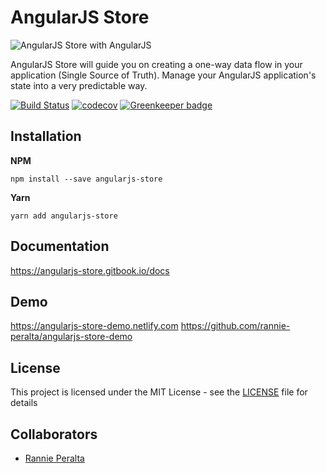 # AngularJS Store

![AngularJS Store with AngularJS](./images/favicon-with-angularjs.png)

AngularJS Store will guide you on creating a one-way data flow in your application (Single Source of Truth). Manage your AngularJS application's state into a very predictable way.

[![Build Status](https://travis-ci.com/rannie-peralta/angularjs-store.svg?branch=master)](https://travis-ci.com/rannie-peralta/angularjs-store)
[![codecov](https://codecov.io/gh/rannie-peralta/angularjs-store/branch/develop/graph/badge.svg)](https://codecov.io/gh/rannie-peralta/angularjs-store)
[![Greenkeeper badge](https://badges.greenkeeper.io/rannie-peralta/angularjs-store.svg)](https://greenkeeper.io/)

## Installation

**NPM**

```
npm install --save angularjs-store
```

**Yarn**

```
yarn add angularjs-store
```

## Documentation

https://angularjs-store.gitbook.io/docs

## Demo

https://angularjs-store-demo.netlify.com
https://github.com/rannie-peralta/angularjs-store-demo

## License

This project is licensed under the MIT License - see the [LICENSE](LICENSE) file for details

## Collaborators

- [Rannie Peralta](https://github.com/rannie-peralta)
